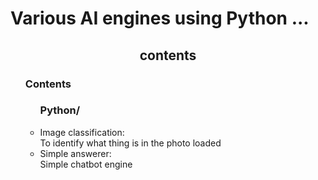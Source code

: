 <h1>Various AI engines using Python ...</h1>
<h2 style="text-align:center;">contents</h2>
<ul>
  <h3 href="#" >Contents</h3>
  <ul>
    <h3 href="#" >Python/</h3>
    <li>
      Image classification:
      <div>
        To identify what thing is in the photo loaded
      </div>
    </li>
    <li>
      Simple answerer:
      <div>
        Simple chatbot engine
      </div>
    </li>
  </ul>
</li>
